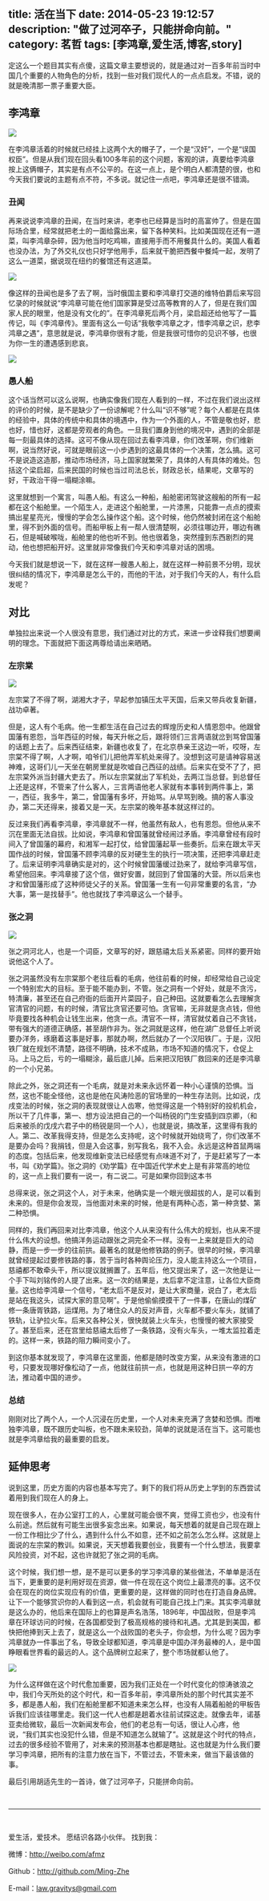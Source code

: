 title: 活在当下
date: 2014-05-23 19:12:57
description: "做了过河卒子，只能拼命向前。"
category: 茗哲
tags: [李鸿章,爱生活,博客,story]
---

定这么一个题目其实有点傻，这篇文章主要想说的，就是通过对一百多年前当时中国几个重要的人物角色的分析，找到一些对我们现代人的一点点启发。不错，说的就是晚清那一票子重要大臣。

## 李鸿章

![](http://mingzhe-stories.qiniudn.com/lihongzhang2.jpg)

在李鸿章活着的时候就已经挂上这两个大的帽子了，一个是“汉奸”，一个是“误国权臣”。但是从我们现在回头看100多年前的这个问题，客观的讲，真要给李鸿章按上这俩帽子，其实是有点不公平的。在这一点上，是个明白人都清楚的很，也和今天我们要说的主题有点不符，不多说。就记住一点吧，李鸿章还是很不错滴。

<!--more-->

### 丑闻

再来说说李鸿章的丑闻，在当时来讲，老李也已经算是当时的高富帅了。但是在国际场合里，经常就把老土的一面给露出来，留下各种笑料。比如美国现在还有一道菜，叫李鸿章杂碎，因为他当时吃鸡嘛，直接用手而不用餐具什么的。美国人看着也没办法，为了外交礼仪也只好学他用手，后来就干脆把西餐中餐炖一起，发明了这么一道菜，据说现在纽约的餐馆还有这道菜。

![](http://mingzhe-stories.qiniudn.com/lihongzhang6.jpg)

像这样的丑闻也是多了去了啊，当时俄国主要和李鸿章打交道的维特伯爵后来写回忆录的时候就说“李鸿章可能在他们国家算是受过高等教育的人了，但是在我们国家人民的眼里，他是没有文化的”。在李鸿章死后两个月，梁启超还给他写了一篇传记，叫《李鸿章传》。里面有这么一句话“我敬李鸿章之才，惜李鸿章之识，悲李鸿章之遇”，意思就是说，李鸿章你很有才能，但是我很可惜你的见识不够，也很为你一生的遭遇感到悲哀。

![](http://mingzhe-stories.qiniudn.com/lihongzhang7.jpg)

### 愚人船

这个话当然可以这么说啊，也确实像我们现在人看到的一样，不过在我们说出这样的评价的时候，是不是缺少了一份谅解呢？什么叫“识不够”呢？每个人都是在具体的经验中，具体的传统中和具体的境遇中，作为一个外面的人，不管是敬也好，悲也好，惜也好，这都是旁观者的角色。一旦我们置身到他的境况中，遇到的全部是每一刻最具体的选择。这可不像从现在回过去看李鸿章，你们改革啊，你们维新啊，说当然好说，可就是眼前这一小步遇到的这最具体的一个决策，怎么搞。这可不是说造这造那，推动市场经济，马上国家就繁荣了，具体的人有具体的难处。包括这个梁启超，后来民国的时候也当过司法总长，财政总长，结果呢，文章写的好，干政治干得一塌糊涂嘛。

这里就想到一个寓言，叫愚人船。有这么一种船，船舱密闭驾驶这艘船的所有一起都在这个船舱里。一个陌生人，走进这个船舱里，一片漆黑，只能靠一点点的摸索搞出星星亮光，慢慢的学会怎么操作这个船。这个时候，他仍然被封闭在这个船舱里，得不到外面的信号。而船甲板上有一帮人很清楚啊，必须往哪边开，哪边有礁石，但是喊破喉咙，船舱里的他也听不到。他也很着急，突然撞到东西剧烈的晃动，他也想把船开好。这里就非常像我们今天和李鸿章对话的困境。

今天我们就是想说一下，就在这样一艘愚人船上，就在这样一种前景不分明，现状很纠结的情况下，李鸿章是怎么干的，而他的干法，对于我们今天的人，有什么启发呢？

## 对比

单独拉出来说一个人很没有意思，我们通过对比的方式，来进一步诠释我们想要阐明的理念。下面就把下面这两尊给请出来晒晒。

### 左宗棠

![](http://mingzhe-stories.qiniudn.com/lihongzhang3.jpg)

左宗棠了不得了啊，湖湘大才子，早起参加镇压太平天国，后来又带兵收复新疆，战功卓著。

但是，这人有个毛病。他一生都生活在自己过去的辉煌历史和人情恩怨中。他跟曾国藩有恩怨，当年西征的时候，每天升帐之后，跟将领们三言两语就岔到骂曾国藩的话题上去了。后来西征结束，新疆也收复了，在北京恭亲王这边一听，哎呀，左宗棠不得了啊，人才啊，咱爷们儿把他弄军机处来得了。没想到这可是请神容易送神难，这哥们儿一天坐在朝房里就是吹嘘自己西征的战绩。后来实在受不了了，把左宗棠外派当封疆大吏去了。所以左宗棠就出了军机处，去两江当总督。到总督任上还是这样，不管来了什么客人，三言两语他老人家就有本事转到两件事上，第一，西征，我多牛，第二，曾国藩有多坏，开始骂。从早骂到晚。搞的客人事没办，第二天还得来，接着又是一天。左宗棠的晚年基本就这样过的。

反过来我们再看李鸿章，李鸿章就不一样，他虽然有敌人，也有恩怨。但他从来不沉在里面无法自拔。比如说，李鸿章和曾国藩就曾经闹过矛盾。李鸿章曾经有段时间入了曾国藩的幕府，和湘军一起打仗，给曾国藩起草一些奏折。后来在跟太平天国作战的时候，曾国藩不顾李鸿章的反对硬生生的执行一项决策，还把李鸿章赶走了。后来证明李鸿章确实是对的，这个时候曾国藩缓过劲来了，就给李鸿章写信，希望他回来。李鸿章接了这个信，做好安置，就回到了曾国藩的大营。所以后来也才和曾国藩形成了这种师徒父子的关系。曾国藩一生有一句非常重要的名言，“办大事，第一是找替手”。他也就找了李鸿章这么一个替手。

### 张之洞

![](http://mingzhe-stories.qiniudn.com/lihongzhang4.jpg)

张之洞河北人，也是一个词臣，文章写的好，跟慈禧太后关系紧密。同样的要开始说他这个人了。

张之洞虽然没有左宗棠那个老往后看的毛病，他往前看的时候，却经常给自己设定一个特别宏大的目标。至于能不能办到，不管。张之洞有一个好处，就是不贪污，特清廉，甚至还在自己府衙的后面开片菜园子，自己种田。这就要看怎么去理解贪官清官的问题，有的时候，清官比贪官还要可怕。贪官嘛，无非就是贪点钱，但他毕竟要找各种机会让钱生出来，他贪一点。清官不一样，清官就仗着自己不贪钱，带有强大的道德正确感，甚至胡作非为。张之洞就是这样，他在湖广总督任上听说要办洋务，琢磨着这事是好事，那就办啊，然后就办了一个汉阳铁厂。于是，汉阳铁厂就在规划不清楚，路径不明确，技术不成熟，市场不知道的情况下，仓促上马。上马之后，亏的一塌糊涂，最后底儿掉。后来把汉阳铁厂救回来的还是李鸿章的一个小兄弟。

除此之外，张之洞还有一个毛病，就是对未来永远怀着一种小心谨慎的恐惧。当然，这也不能全怪他，这也是他在风涛险恶的官场里的一种生存法则。比如说，戊戌变法的时候，张之洞的表现就很让人齿寒，他觉得这是一个特别好的投机机会，所以干了几件事，第一、想方设法把自己的一个叫杨锐的门生安插到四京卿，（和后来被杀的戊戌六君子中的杨锐是同一个人），也就是说，搞改革，这里得有我的人。第二、改革我得支持，但是怎么支持呢，这个时候就开始绕弯了，你们改革不是要办会吗？我捐钱，但是入会这事，别写我名，我不入会。永远是这种首鼠两端的态度。包括后来，他发现维新变法已经感觉有点味道不对了，于是赶紧写了一本书，叫《劝学篇》。张之洞的《劝学篇》在中国近代学术史上是有非常高的地位的，这一点上我们要有一说一，有二说二。可是如果你回到这本书

总得来说，张之洞这个人，对于未来，他确实是一个眼光很超拔的人，是可以看到未来的。但是你会发现，当他面对未来的时候，他是有两种心态，第一种贪婪、第二种恐惧。

同样的，我们再回来对比李鸿章，他这个人从来没有什么伟大的规划，也从来不提什么伟大的设想。他搞洋务运动跟张之洞完全不一样。没有一上来就是巨大的动静，而是一步一步的往前拱。最著名的就是他修铁路的例子。很早的时候，李鸿章就曾经提起过要修铁路的事，苦于当时各种舆论压力，没人能主持这么一个项目，慈禧都不敢牵头干，所以提议就搁置了。五年后，他又提出来了，这一次他是让一个手下叫刘铭传的人提了出来。这一次的结果是，太后拿不定注意，让各位大臣商量。这也给李鸿章一个信号，“老太后不是反对，是让大家商量，说白了，老太后是站在我这头，试探大家的意见啊”。于是他偷偷摸摸干了一件事，在唐山的煤矿修一条唐胥铁路，运煤用。为了堵住众人的反对声音，火车都不要火车头，就铺了铁轨，让驴拉火车。后来又各种公关，很快就装上火车头，也慢慢的被大家接受了。甚至后来，还在宫里给慈禧太后修了一条铁路，没有火车头，一堆太监拉着走的。这样一来，铁路的阻力瞬间变小了。

到这你基本就发现了，李鸿章在这里面，他都是随时改变方案，从来没有激进的口号，只要发现哪好像松动了一点，他就往前拱一点，也就是用这种日拱一卒的方法，推动着中国的进步。

### 总结

刚刚对比了两个人，一个人沉浸在历史里，一个人对未来充满了贪婪和恐惧。而唯独李鸿章，既不跟历史叫板，也不跟未来较劲，简单的说就是活在当下。这可能也就是李鸿章给我的最重要的启发。

## 延伸思考

说到这里，历史方面的内容也基本写完了。剩下的我们将从历史上学到的东西尝试着用到我们现在人的身上。

现在很多人，在办公室打工的人，心里就可能会很不爽，觉得工资也少，也没有什么前途。然后就有可能生出很多妄念出来。如果说，每天想着的就是自己现在跟上一份工作相比少了什么，遇到什么什么不如意，还不如之前怎么怎么样。这就是上面说的左宗棠的教训。如果说，天天想着我要创业，我要有一个什么想法，我要拿风险投资，对不起，这也许就犯了张之洞的毛病。

这个时候，我们想一想，是不是可以更多的学习李鸿章的某些做法，不单单是活在当下，更重要的是利用好现在资源，做一件在现在这个岗位上最漂亮的事。这不仅会在现在的岗位实现应有的价值，更重要的是，这样做的同时也在打造自身品牌。让下一个能够赏识你的人看到这一点，机会就有可能自己找上门来。其实李鸿章就是这么办的，他后来在国际上的也算是声名浩荡，1896年，中国战败，但是李鸿章在环球访问的时候，在各国都受到了极高规格的接待和礼遇。尤其是到美国，都快把他捧到天上去了，就是这么一个战败国的老头子，你会想，为什么呢？因为李鸿章就办一件事出了名，导致全球都知道，李鸿章是中国办洋务最棒的人，是中国睁眼看世界看的最远的人。这个品牌树立起来了，整个市场就都认他了。

![](http://mingzhe-stories.qiniudn.com/lihongzhang5.jpg)

为什么这样做在这个时代愈加重要，因为我们正处在一个时代变化的惊涛骇浪之中，我们今天所处的这个时代，和一百多年前，李鸿章所处的那个时代其实差不多，都是愚人船，我们在船舱里都不知道未来怎么样，也没有人隔着船舱的甲板告诉我们应该往哪里走。我们这一代人也都是趟着水往前试探这走。就像去年，诺基亚卖给微软，最后一次新闻发布会，他们的老总有一句话，很让人心疼，他说，“我们其实也没犯什么错，但是不知道怎么就输了”。这就是这个时代的特点，过去的很多经验不管用了，对未来的预测基本也都是瞎扯。这也就是为什么我们要学习李鸿章，把所有的注意力放在当下，不管过去，不管未来，做当下最该做的事。

最后引用胡适先生的一首诗，做了过河卒子，只能拼命向前。


<br/>

***

<br/>

爱生活，爱技术。
愿结识各路小伙伴。
找到我：

微博：http://weibo.com/afmz

Github：http://github.com/Ming-Zhe

E-mail：law.gravitys@gmail.com 